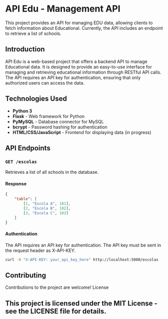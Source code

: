 # API Edu - Management API

This project provides an API for managing EDU data, allowing clients to fetch  information about Educational. Currently, the API includes an endpoint to retrieve a list of schools.



## Introduction

API Edu is a web-based project that offers a backend API to manage Educational data. It is designed to provide an easy-to-use interface for managing and retrieving educational information through RESTful API calls. The API requires an API key for authentication, ensuring that only authorized users can access the data.

## Technologies Used

- **Python 3**
- **Flask** - Web framework for Python
- **PyMySQL** - Database connector for MySQL
- **bcrypt** - Password hashing for authentication
- **HTML/CSS/JavaScript** - Frontend for displaying data (in progress)

## API Endpoints

### `GET /escolas`

Retrieves a list of all schools in the database.

#### Response
```json
{
    "table": [
        [1, "Escola A", 101],
        [2, "Escola B", 102],
        [3, "Escola C", 103]
    ]
}
```
#### Authentication
The API requires an API key for authentication. The API key must be sent in the request header as X-API-KEY.
```bash
curl -H "X-API-KEY: your_api_key_here" http://localhost:5000/escolas

```

## Contributing

Contributions to the project are welcome! 
License

## This project is licensed under the MIT License - see the LICENSE file for details.
